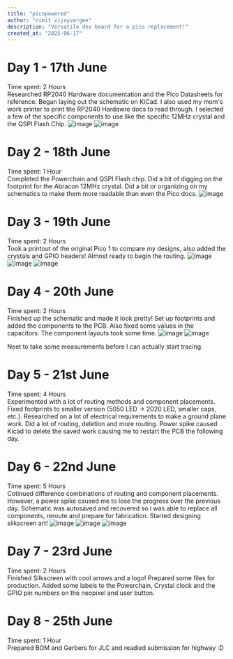 ```yaml
---
title: "picopowered"
author: "nimit vijayvargee"
description: "Versatile dev board for a pico replacement!"
created_at: "2025-06-17"
---
```

# Day 1 - 17th June
Time spent: 2 Hours <br>
Researched RP2040 Hardware documentation and the Pico Datasheets for reference. Began laying out the schematic on KiCad.
I also used my mom's work printer to print the RP2040 Hardawre docs to read through. I selected a few of the specific components to use
like the specific 12MHz crystal and the QSPI Flash Chip. 
![image](https://github.com/user-attachments/assets/4788266f-945b-403b-9a69-79c97bb81893)
![image](https://github.com/user-attachments/assets/030791db-973c-4bcb-bfe3-b2bbb99a299e)

# Day 2 - 18th June
Time spent: 1 Hour <br>
Completed the Powerchain and QSPI Flash chip. Did a bit of digging on the footprint for the Abracon 12MHz crystal. Did a bit or organizing on
my schematics to make them more readable than even the Pico docs.
![image](https://github.com/user-attachments/assets/ed03c018-c5ab-44e9-90f7-2d7493ef7416)

# Day 3 - 19th June
Time spent: 2 Hours <br>
Took a printout of the original Pico 1 to compare my designs, also added the crystals and GPIO headers! Almost ready to begin the routing.
![image](https://github.com/user-attachments/assets/1ac737a1-be29-4112-a92f-759121977a1e)
![image](https://github.com/user-attachments/assets/2dfb95bd-b02e-407c-ba8e-f8437bc99f23)
![image](https://github.com/user-attachments/assets/fc22801d-a093-4131-a9eb-d1c7d402ecd4)

# Day 4 - 20th June
Time spent: 2 Hours <br>
Finished up the schematic and made it look pretty! Set up footprints and added the components to the PCB. Also fixed some values in the capacitors.
The component layouts took some time.
![image](https://github.com/user-attachments/assets/f8a0d9e6-298a-4e7d-b069-db887623f9f3)
![image](https://github.com/user-attachments/assets/48af159b-32fd-488f-afff-4ba94011ab56)

Neet to take some measurements before I can actually start tracing.

# Day 5 - 21st June
Time spent: 4 Hours <br>
Experimented with a lot of routing methods and component placements. Fixed footprints to smaller version (5050 LED -> 2020 LED, smaller caps, etc.).
Researched on a lot of electrical requirements to make a ground plane work. Did a lot of routing, deletion and more routing. Power spike caused Kicad to 
delete the saved work causing me to restart the PCB the following day.

# Day 6 - 22nd June
Time spent: 5 Hours <br>
Cotinued difference combinations of routing and component placements. However, a power spike caused me to lose the progress over the previous day. Schematic was autosaved and recovered so i was able to replace all components, reroute and prepare for fabrication. Started designing silkscreen art!
![image](https://github.com/user-attachments/assets/ad5ae6d4-4b05-42da-bc17-61fb6d31e3a5)
![image](https://github.com/user-attachments/assets/d0d4abeb-978a-43b5-b35a-7f0e68ca9849)
![image](https://github.com/user-attachments/assets/3abb054e-def9-4c1e-ba7b-07c0d7a67670)

# Day 7 - 23rd June
Time spent: 2 Hours <br>
Finished Silkscreen with cool arrows and a logo! Prepared some files for production. Added some labels to the Powerchain, Crystal clock and the GPIO pin numbers on the neopixel and user button.

# Day 8 - 25th June
Time spent: 1 Hour <br>
Prepared BOM and Gerbers for JLC and readied submission for highway :D


